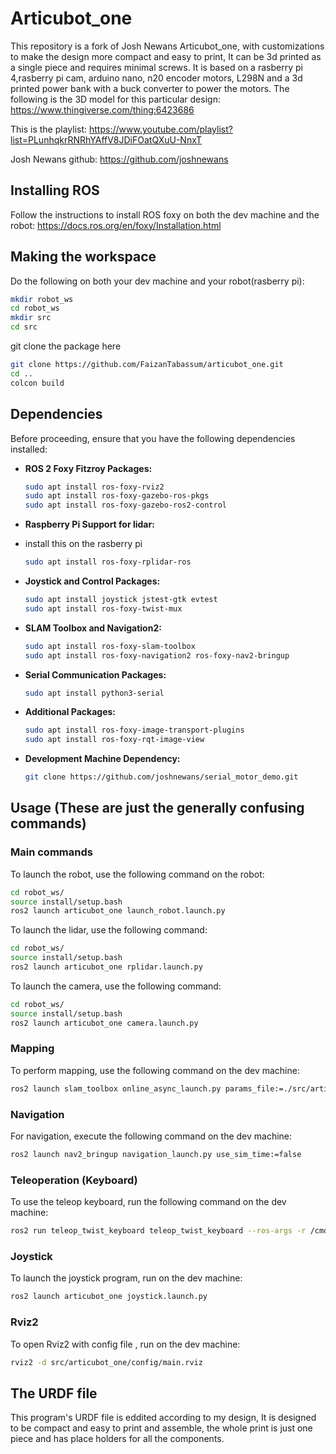 # Articubot_one

This repository is a fork of Josh Newans Articubot_one, with customizations to make the design more compact and easy to print, It can be 3d printed as a single piece and requires minimal screws. It is based on a rasberry pi 4,rasberry pi cam, arduino nano, n20 encoder motors, L298N and a 3d printed power bank with a buck converter to power the motors.
The following is the 3D model for this particular design:
https://www.thingiverse.com/thing:6423686

This is the playlist: https://www.youtube.com/playlist?list=PLunhqkrRNRhYAffV8JDiFOatQXuU-NnxT

Josh Newans github: https://github.com/joshnewans


## Installing ROS
Follow the instructions to install ROS foxy on both the dev machine and the robot:
https://docs.ros.org/en/foxy/Installation.html

## Making the workspace
Do the following on both your dev machine and your robot(rasberry pi):

```bash
mkdir robot_ws
cd robot_ws
mkdir src
cd src
```

git clone the package here

```bash
git clone https://github.com/FaizanTabassum/articubot_one.git
cd ..
colcon build
```


## Dependencies

Before proceeding, ensure that you have the following dependencies installed:

- **ROS 2 Foxy Fitzroy Packages:**
  ```bash
  sudo apt install ros-foxy-rviz2
  sudo apt install ros-foxy-gazebo-ros-pkgs
  sudo apt install ros-foxy-gazebo-ros2-control
  ```

- **Raspberry Pi Support for lidar:**
- install this on the rasberry pi
  ```bash
  sudo apt install ros-foxy-rplidar-ros
  ```

- **Joystick and Control Packages:**
  ```bash
  sudo apt install joystick jstest-gtk evtest
  sudo apt install ros-foxy-twist-mux
  ```

- **SLAM Toolbox and Navigation2:**
  ```bash
  sudo apt install ros-foxy-slam-toolbox
  sudo apt install ros-foxy-navigation2 ros-foxy-nav2-bringup
  ```

- **Serial Communication Packages:**
  ```bash
  sudo apt install python3-serial
  ```

- **Additional Packages:**
  ```bash
  sudo apt install ros-foxy-image-transport-plugins
  sudo apt install ros-foxy-rqt-image-view
  ```

- **Development Machine Dependency:**
  ```bash
  git clone https://github.com/joshnewans/serial_motor_demo.git
  ```

## Usage (These are just the generally confusing commands)
### Main commands
To launch the robot, use the following command on the robot:
```bash
cd robot_ws/
source install/setup.bash 
ros2 launch articubot_one launch_robot.launch.py
```
To launch the lidar, use the following command:
```bash
cd robot_ws/
source install/setup.bash 
ros2 launch articubot_one rplidar.launch.py
```
To launch the camera, use the following command:
```bash
cd robot_ws/
source install/setup.bash 
ros2 launch articubot_one camera.launch.py
```

### Mapping

To perform mapping, use the following command on the dev machine:
```bash
ros2 launch slam_toolbox online_async_launch.py params_file:=./src/articubot_one/config/mapper_params_online_async.yaml use_sim_time:=false
```

### Navigation

For navigation, execute the following command on the dev machine:
```bash
ros2 launch nav2_bringup navigation_launch.py use_sim_time:=false
```

### Teleoperation (Keyboard)

To use the teleop keyboard, run the following command on the dev machine:
```bash
ros2 run teleop_twist_keyboard teleop_twist_keyboard --ros-args -r /cmd_vel:=/diff_cont/cmd_vel_unstamped
```
### Joystick

To launch the joystick program, run on the dev machine:
```bash
ros2 launch articubot_one joystick.launch.py
```

### Rviz2

To open Rviz2 with config file , run on the dev machine:
```bash
rviz2 -d src/articubot_one/config/main.rviz
```

## The URDF file

This program's URDF file is eddited according to my design, It is designed to be compact and easy to print and assemble, the whole print is just one piece and has place holders for all the components.
